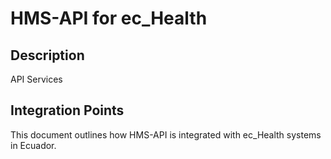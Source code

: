 # HMS-API for ec_Health

## Description

API Services

## Integration Points

This document outlines how HMS-API is integrated with ec_Health systems in Ecuador.
